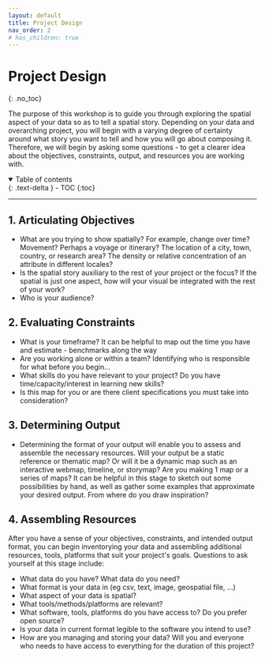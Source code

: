 ```yaml
---
layout: default
title: Project Design 
nav_order: 2
# has_children: true
---
```


# Project Design 
{: .no_toc}

The purpose of this workshop is to guide you through exploring the spatial aspect of your data so as to tell a spatial story. Depending on your data and overarching project, you will begin with a varying degree of certainty around what story you want to tell and how you will go about composing it. Therefore, we will begin by asking some questions - to get a clearer idea about the objectives, constraints, output, and resources you are working with. 

<details open markdown="block">
  <summary>
    Table of contents
  </summary>
  {: .text-delta }
 - TOC
{:toc}
</details>

----

## 1. Articulating Objectives
<!-- What do you want to The first question to ask yourself is: *What are my overarching project objectives?*

Give examples of different objectives -->

- What are you trying to show spatially? For example, change over time? Movement? Perhaps a voyage or itinerary? The location of a city, town, country, or research area? The density or relative concentration of an attribute in different locales?<!-- if you wanna do this, then you might do this -- link page / output, method -->
- Is the spatial story auxiliary to the rest of your project or the focus? If the spatial is just one aspect, how will your visual be integrated with the rest of your work?
- Who is your audience?



## 2. Evaluating Constraints 
- What is your timeframe? It can be helpful to map out the time you have and estimate - benchmarks along the way
- Are you working alone or within a team? Identifying who is responsible for what before you begin... 
- What skills do you have relevant to your project? Do you have time/capacity/interest in learning new skills? 
- Is this map for you or are there client specifications you must take into consideration? 


## 3. Determining Output 
- Determining the format of your output will enable you to assess and assemble the necessary resources. Will your output be a static reference or thematic map? Or will it be a dynamic map such as an interactive webmap, timeline, or storymap? Are you making 1 map or a series of maps? It can be helpful in this stage to sketch out some possibilities by hand, as well as gather some examples that approximate your desired output. From where do you draw inspiration? 
 
  
## 4. Assembling Resources
After you have a sense of your objectives, constraints, and intended output format, you can begin inventorying your data and assembling additional resources, tools, platforms that suit your project's goals. Questions to ask yourself at this stage include:
 - What data do you have? What data do you need?
 - What format is your data in (eg csv, text, image, geospatial file, ...)
 - What aspect of your data is spatial? 
 - What tools/methods/platforms are relevant?
 - What software, tools, platforms do you have access to?  Do you prefer open source?
 - Is your data in current format legible to the software you intend to use?
- How are you managing and storing your data? Will you and everyone who needs to have access to everything for the duration of this project? 
